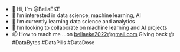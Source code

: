 - 👋 Hi, I’m @BellaEKE
- 👀 I’m interested in data science, machine learning, AI
- 🌱 I’m currently learning data science and analytics
- 💞️ I’m looking to collaborate on machine learning and AI projects
- 📫 How to reach me ...on bellaeke2022@gmail.com
     Giving back @ #DataBytes #DataPills #DataDose
<!---
BellaEKE/BellaEKE is a ✨ special ✨ repository because its `README.md` (this file) appears on your GitHub profile.
You can click the Preview link to take a look at your changes.
--->
